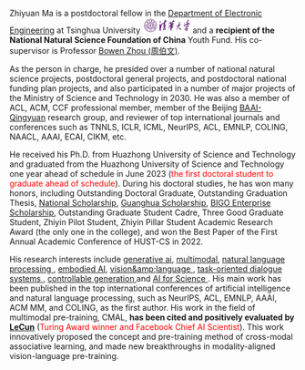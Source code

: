 Zhiyuan Ma is a postdoctoral fellow in the [Department of Electronic Engineering](https://www.ee.tsinghua.edu.cn/) at Tsinghua University <img src='./images/tsinghua-1.png' style='width: 6em;'> and a **recipient of the National Natural Science Foundation of China** Youth Fund. His co-supervisor is Professor [Bowen Zhou (周伯文)](https://scholar.google.com.hk/citations?hl=zh-CN&user=h3Nsz6YAAAAJ). 

As the person in charge, he presided over a number of national natural science projects, postdoctoral general projects, and postdoctoral national funding plan projects, and also participated in a number of major projects of the Ministry of Science and Technology in 2030. He was also a member of ACL, ACM, CCF professional member, member of the Beijing [BAAI-Qingyuan](https://www.baai.ac.cn/portal/list/index/id/50.html) research group, and reviewer of top international journals and conferences such as TNNLS, ICLR, ICML, NeurIPS, ACL, EMNLP, COLING, NAACL, AAAI, ECAI, CIKM, etc. 

He received his Ph.D. from Huazhong University of Science and Technology and graduated from the Huazhong University of Science and Technology one year ahead of schedule in June 2023 (<span style="color:red">the first doctoral student to graduate ahead of schedule</span>). During his doctoral studies, he has won many honors, including Outstanding Doctoral Graduate, Outstanding Graduation Thesis, [National Scholarship](https://baike.baidu.com/item/%E5%9B%BD%E5%AE%B6%E5%A5%96%E5%AD%A6%E9%87%91/9693046), [Guanghua Scholarship](https://baike.baidu.com/item/%E5%85%89%E5%8D%8E%E5%A5%96%E5%AD%A6%E9%87%91/4413501), [BIGO Enterprise Scholarship](https://www.bigo.sg/csr), Outstanding Graduate Student Cadre, Three Good Graduate Student, Zhiyin Pilot Student, Zhiyin Pillar Student Academic Research Award (the only one in the college), and won the Best Paper of the First Annual Academic Conference of HUST-CS in 2022. 

His research interests include <u>generative ai</u>, <u>multimodal</u>, <u> natural language processing </u>, <u>embodied AI</u>, <u> vision\&amp;language </u>, <u> task-oriented dialogue systems </u>, <u> controllable generation </u> and <u> AI for Science </u>. His main work has been published in the top international conferences of artificial intelligence and natural language processing, such as NeurIPS, ACL, EMNLP, AAAI, ACM MM, and COLING, as the first author. His work in the field of multimodal pre-training, CMAL, **has been cited and positively evaluated by [LeCun](https://scholar.google.com/citations?hl=zh-CN&user=WLN3QrAAAAAJ)** (<span style="color:red">Turing Award winner and Facebook Chief AI Scientist</span>). This work innovatively proposed the concept and pre-training method of cross-modal associative learning, and made new breakthroughs in modality-aligned vision-language pre-training.
